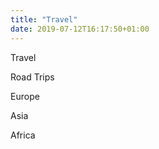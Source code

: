 ```yaml
---
title: "Travel"
date: 2019-07-12T16:17:50+01:00
---
```



Travel 

Road Trips

Europe 

Asia 

Africa

